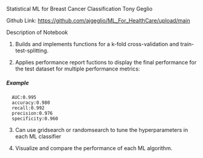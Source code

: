 Statistical ML for Breast Cancer Classification
Tony Geglio


Github Link: https://github.com/ajgeglio/ML_For_HealthCare/upload/main

Description of Notebook

  1. Builds and implements functions for a k-fold cross-validation and train-test-splitting.

  2. Applies performance report fuctions to display the final performance for the test dataset for multiple performance metrics:
  
  ##### Example #########
      AUC:0.995
      accuracy:0.980
      recall:0.992
      precision:0.976
      specificity:0.960

  3. Can use gridsearch or randomsearch to tune the hyperparameters in each ML classifier

  4. Visualize and compare the performance of each ML algorithm.
